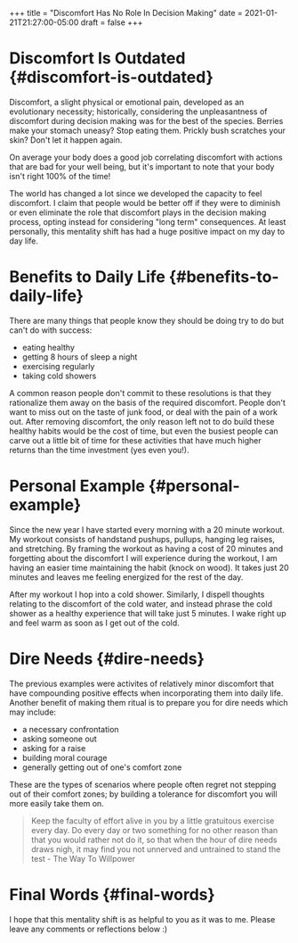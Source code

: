 +++
title = "Discomfort Has No Role In Decision Making"
date = 2021-01-21T21:27:00-05:00
draft = false
+++

# Discomfort Is Outdated {#discomfort-is-outdated}

Discomfort, a slight physical or emotional pain, developed as an evolutionary necessity; historically, considering the unpleasantness of discomfort during decision making was for the best of the species. Berries make your stomach uneasy? Stop eating them. Prickly bush scratches your skin? Don't let it happen again.

On average your body does a good job correlating discomfort with actions that are bad for your well being, but it's important to note that your body isn't right 100% of the time!

The world has changed a lot since we developed the capacity to feel discomfort. I claim that people would be better off if they were to diminish or even eliminate the role that discomfort plays in the decision making process, opting instead for considering "long term" consequences. At least personally, this mentality shift has had a huge positive impact on my day to day life.


# Benefits to Daily Life {#benefits-to-daily-life}

There are many things that people know they should be doing try to do but can't do with success:

-   eating healthy
-   getting 8 hours of sleep a night
-   exercising regularly
-   taking cold showers

A common reason people don't commit to these resolutions is that they rationalize them away on the basis of the required discomfort. People don't want to miss out on the taste of junk food, or deal with the pain of a work out. After removing discomfort, the only reason left not to do build these healthy habits would be the cost of time, but even the busiest people can carve out a little bit of time for these activities that have much higher returns than the time investment (yes even you!).


# Personal Example {#personal-example}

Since the new year I have started every morning with a 20 minute workout. My workout consists of handstand pushups, pullups, hanging leg raises, and stretching. By framing the workout as having a cost of 20 minutes and forgetting about the discomfort I will experience during the workout, I am having an easier time maintaining the habit (knock on wood). It takes just 20 minutes and leaves me feeling energized for the rest of the day.

After my workout I hop into a cold shower. Similarly, I dispell thoughts relating to the discomfort of the cold water, and instead phrase the cold shower as a healthy experience that will take just 5 minutes. I wake right up and feel warm as soon as I get out of the cold.


# Dire Needs {#dire-needs}

The previous examples were activites of relatively minor discomfort that have compounding positive effects when incorporating them into daily life. Another benefit of making them ritual is to prepare you for dire needs which may include:

-   a necessary confrontation
-   asking someone out
-   asking for a raise
-   building moral courage
-   generally getting out of one's comfort zone

These are the types of scenarios where people often regret not stepping out of their comfort zones; by building a tolerance for discomfort you will more easily take them on.

> Keep the faculty of effort alive in you by a little gratuitous exercise every day. Do every day or two something for no other reason than that you would rather not do it, so that when the hour of dire needs draws nigh, it may find you not unnerved and untrained to stand the test - The Way To Willpower


# Final Words {#final-words}

I hope that this mentality shift is as helpful to you as it was to me. Please leave any comments or reflections below :)
